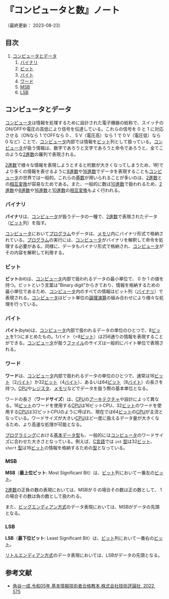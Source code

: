 # 『コンピュータと数』ノート

（最終更新： 2023-08-23）


## 目次

1. [コンピュータとデータ](#コンピュータとデータ)
	1. [バイナリ](#バイナリ)
	1. [ビット](#ビット)
	1. [バイト](#バイト)
	1. [ワード](#ワード)
	1. [MSB](#msb)
	1. [LSB](#lsb)


## コンピュータとデータ

[コンピュータ](../../../computer/_/chapters/computer.md#コンピュータ)は情報を処理するために設計された電子機器の総称で、スイッチのON/OFFや電圧の高低により信号を伝達している。これらの信号を $0$ と $1$ に対応させる（ONなら $1$ でOFFなら $0$ 、 $5$ V（電圧高）なら $1$ で $0$ V（電圧低）なら $0$ など）ことで、[コンピュータ](../../../computer/_/chapters/computer.md#コンピュータ)内部では情報を[ビット](#ビット)列として扱っている。[コンピュータ](../../../computer/_/chapters/computer.md#コンピュータ)が扱う情報は、数字であろうと文字であろうと命令であろうと、全てこのような[2進数](../../discrete_mathematics/_/chapters/radix.md#2進数)の羅列で表現される。

[2進数](../../discrete_mathematics/_/chapters/radix.md#2進数)で様々な情報を表現しようとすると桁数が大きくなってしまうため、1桁でより多くの情報を表せるように[8進数](../../discrete_mathematics/_/chapters/radix.md#8進数)や[16進数](../../discrete_mathematics/_/chapters/radix.md#16進数)でデータを表現することも[コンピュータ](../../../computer/_/chapters/computer.md#コンピュータ)の世界では一般的。これらの[基数](../../discrete_mathematics/_/chapters/radix.md#基数)が用いられることが多いのは、[2進数](../../discrete_mathematics/_/chapters/radix.md#2進数)との[相互変換](../../discrete_mathematics/_/chapters/radix.md#基数変換)が容易なためである。また、一般的に数は[10進数](../../discrete_mathematics/_/chapters/radix.md#10進数)で扱われるため、[2進数](../../discrete_mathematics/_/chapters/radix.md#2進数)や[8進数](../../discrete_mathematics/_/chapters/radix.md#8進数)や[16進数](../../discrete_mathematics/_/chapters/radix.md#16進数)と[10進数](../../discrete_mathematics/_/chapters/radix.md#10進数)の[相互変換](../../discrete_mathematics/_/chapters/radix.md#基数変換)もよく行われる。

### バイナリ

**バイナリ**は、[コンピュータ](../../../computer/_/chapters/computer.md#コンピュータ)が扱うデータの一種で、[2進数](../../discrete_mathematics/_/chapters/radix.md#2進数)で表現されたデータ（[ビット](#ビット)列）を指す。

[コンピュータ](../../../computer/_/chapters/computer.md#コンピュータ)において[プログラム](../../../programming/_/chapters/programming.md#プログラム)やデータは、[メモリ](../../../computer/hardware/_/chapters/memory.md#メモリ)内にバイナリ形式で格納されている。[プログラム](../../../programming/_/chapters/programming.md#プログラム)の実行には、[コンピュータ](../../../computer/_/chapters/computer.md#コンピュータ)がバイナリを解釈して命令を処理する必要がある。同様に、データもバイナリ形式で格納され、[コンピュータ](../../../computer/_/chapters/computer.md#コンピュータ)がその内容を解釈して利用する。

### ビット

**ビット**(bit)は、[コンピュータ](../../../computer/_/chapters/computer.md#コンピュータ)内部で扱われるデータの最小単位で、 $0$ か $1$ の値を持つ。ビットという言葉は"Binary digit"からきており、情報を格納するための最小単位であるため、[コンピュータ](../../../computer/_/chapters/computer.md#コンピュータ)内のすべての情報はビット列（[バイナリ](#バイナリ)）で表現される。[コンピュータ](../../../computer/_/chapters/computer.md#コンピュータ)はビット単位の[論理演算](../../discrete_mathematics/_/chapters/logical_operation.md#論理演算)の組み合わせにより様々な処理を行っている。

### バイト

**バイト**(byte)は、[コンピュータ](../../../computer/_/chapters/computer.md#コンピュータ)内部で扱われるデータの単位のひとつで、8[ビット](#ビット)を1つにまとめたもの。1バイト（=8[ビット](#ビット)）は256通りの情報を表現することができる。[コンピュータ](../../../computer/_/chapters/computer.md#コンピュータ)が扱う[ファイル](../../../computer/software/_/chapters/file_system.md#ファイル)のサイズは一般的にバイト単位で表現される。

### ワード

**ワード**は、[コンピュータ](../../../computer/_/chapters/computer.md#コンピュータ)内部で扱われるデータの単位のひとつで、通常は16[ビット](#ビット)（2[バイト](#バイト)）か32[ビット](#ビット)（4[バイト](#バイト)）、あるいは64[ビット](#ビット)（8[バイト](#バイト)）の長さを持つ。[CPU](../../../computer/hardware/_/chapters/processor.md#cpu)や[レジスタ](../../../computer/hardware/_/chapters/processor.md#レジスタ)、[メモリ](../../../computer/hardware/_/chapters/memory.md#メモリ)などでデータを扱う際の基本単位となる。

ワードの長さ（**ワードサイズ**）は、[CPU](../../../computer/hardware/_/chapters/processor.md#cpu)の[アーキテクチャ](../../../computer/hardware/_/chapters/processor.md#cpuアーキテクチャ)や設計によって異なる。16[ビット](#ビット)のワードを使用する[CPU](../../../computer/hardware/_/chapters/processor.md#cpu)は16ビットCPU、32[ビット](#ビット)のワードを使用する[CPU](../../../computer/hardware/_/chapters/processor.md#cpu)は32ビットCPUのように呼ばれ、現在では64[ビット](#ビット)の[CPU](../../../computer/hardware/_/chapters/processor.md#cpu)が主流となっている。ワードサイズが大きい[CPU](../../../computer/hardware/_/chapters/processor.md#cpu)ほど一度に扱えるデータ量が大きくなるため、より高速な処理が可能となる。

[プログラミング](../../../programming/_/chapters/programming.md#プログラミング)における[基本データ型](../../../programming/_/chapters/data_type.md#プリミティブ型)も、一般的には[コンピュータ](../../../computer/_/chapters/computer.md#コンピュータ)のワードサイズに合わせた大きさとなっている。例えば、[C言語](../../../programming/_/chapters/programming_language.md#c言語)では `int` [型](../../../programming/_/chapters/data_type.md#型)は32[ビット](#ビット)、 `short` [型](../../../programming/_/chapters/data_type.md#型)は16[ビット](#ビット)の情報を格納するための[型](../../../programming/_/chapters/data_type.md#型)となっている。

### MSB

**MSB**（**最上位ビット**: Most Significant Bit）は、[ビット](#ビット)列において一番左の[ビット](#ビット)。

[2進数](../../discrete_mathematics/_/chapters/radix.md#2進数)の正負の数の表現においては、MSBが $0$ の場合その数は正の数として、 $1$ の場合その数は負の数として扱われる。

また、[ビッグエンディアン方式](../../information_theory/_/chapters/coding_theory.md#ビッグエンディアン)のデータ表現においては、MSBがデータの先頭となる。

### LSB

**LSB**（**最下位ビット**: Least Significant Bit）は、[ビット](#ビット)列において一番右の[ビット](#ビット)。

[リトルエンディアン方式](../../information_theory/_/chapters/coding_theory.md#リトルエンディアン)のデータ表現においては、LSBがデータの先頭となる。


## 参考文献

- [角谷一成.令和05年 基本情報技術者合格教本.株式会社技術評論社, 2022, 575](https://gihyo.jp/book/2022/978-4-297-13164-7)
